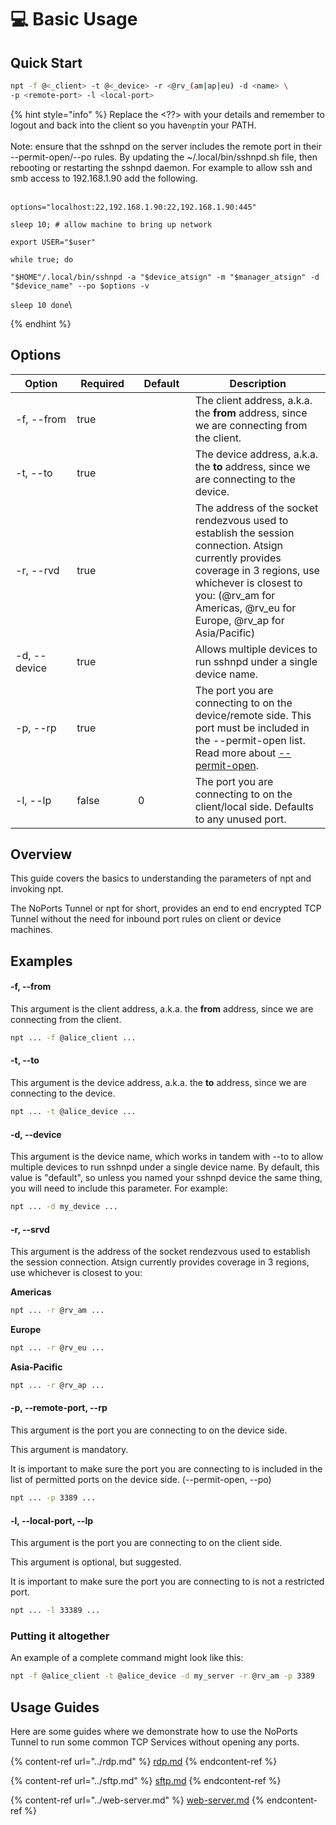 # 💻 Basic Usage

## Quick Start

```bash
npt -f @<_client> -t @<_device> -r <@rv_(am|ap|eu) -d <name> \
-p <remote-port> -l <local-port>
```

{% hint style="info" %}
Replace the \<??> with your details and remember to logout and back into the client so you have`npt`in your PATH.\
\
Note: ensure that the sshnpd on the server includes the remote port in their --permit-open/--po rules. By updating the \~/.local/bin/sshnpd.sh file, then rebooting or restarting the sshnpd daemon.  For example to allow ssh and smb access to 192.168.1.90 add the following.

\
`options="localhost:22,192.168.1.90:22,192.168.1.90:445"`&#x20;

`sleep 10; # allow machine to bring up network`&#x20;

`export USER="$user"`&#x20;

`while true; do`

&#x20;`"$HOME"/.local/bin/sshnpd -a "$device_atsign" -m "$manager_atsign" -d "$device_name" --po $options -v`&#x20;

`sleep 10 done`\

{% endhint %}



## Options

<table><thead><tr><th width="142">Option</th><th width="105" data-type="checkbox">Required</th><th width="113">Default</th><th width="382">Description</th></tr></thead><tbody><tr><td>-f, --from</td><td>true</td><td></td><td>The client address, a.k.a. the <strong>from</strong> address, since we are connecting from the client. </td></tr><tr><td>-t, --to </td><td>true</td><td></td><td>The device address, a.k.a. the <strong>to</strong> address, since we are connecting to the device. </td></tr><tr><td>-r, --rvd</td><td>true</td><td></td><td>The address of the socket rendezvous used to establish the session connection. Atsign currently provides coverage in 3 regions, use whichever is closest to you: (@rv_am for Americas, @rv_eu for Europe, @rv_ap for Asia/Pacific)</td></tr><tr><td>-d, --device</td><td>true</td><td></td><td>Allows multiple devices to run sshnpd under a single device name. </td></tr><tr><td>-p,  --rp</td><td>true</td><td></td><td>The port you are connecting to on the device/remote side. This port must be included in the --permit-open list. Read more about         <a href="./#p-remote-port-rp">--permit-open</a>.</td></tr><tr><td>-l, --lp</td><td>false</td><td>0</td><td>The port you are connecting to on the client/local side. Defaults to any unused port.</td></tr></tbody></table>

## Overview

This guide covers the basics to understanding the parameters of npt and invoking npt.

The NoPorts Tunnel or npt for short, provides an end to end encrypted TCP Tunnel without the need for inbound port rules on client or device machines. &#x20;

## Examples

#### -f, --from

This argument is the client address, a.k.a. the **from** address, since we are connecting from the client.&#x20;

```bash
npt ... -f @alice_client ...
```

#### -t, --to

This argument is the device address, a.k.a. the **to** address, since we are connecting to the device.&#x20;

```bash
npt ... -t @alice_device ...
```

#### -d, --device

This argument is the device name, which works in tandem with --to to allow multiple devices to run sshnpd under a single device name. By default, this value is "default", so unless you named your sshnpd device the same thing, you will need to include this parameter. For example:

```bash
npt ... -d my_device ...
```

#### -r, --srvd

This argument is the address of the socket rendezvous used to establish the session connection. Atsign currently provides coverage in 3 regions, use whichever is closest to you:

**Americas**

```bash
npt ... -r @rv_am ...
```

**Europe**

```bash
npt ... -r @rv_eu ...
```

**Asia-Pacific**

```bash
npt ... -r @rv_ap ...
```

#### -p, --remote-port, --rp

This argument is the port you are connecting to on the device side.&#x20;

This argument is mandatory.

It is important to make sure the port you are connecting to is included in the list of permitted ports on the device side. (--permit-open, --po)&#x20;

```bash
npt ... -p 3389 ...
```

#### -l, --local-port, --lp&#x20;

This argument is the port you are connecting to on the client side.

This argument is optional, but suggested.

&#x20;It is important to make sure the port you are connecting to is not a restricted port.&#x20;

```bash
npt ... -l 33389 ...
```

### Putting it altogether

An example of a complete command might look like this:

```bash
npt -f @alice_client -t @alice_device -d my_server -r @rv_am -p 3389
```

## Usage Guides

Here are some guides where we demonstrate how to use the NoPorts Tunnel to run some common TCP Services without opening any ports.

{% content-ref url="../rdp.md" %}
[rdp.md](../rdp.md)
{% endcontent-ref %}

{% content-ref url="../sftp.md" %}
[sftp.md](../sftp.md)
{% endcontent-ref %}

{% content-ref url="../web-server.md" %}
[web-server.md](../web-server.md)
{% endcontent-ref %}
